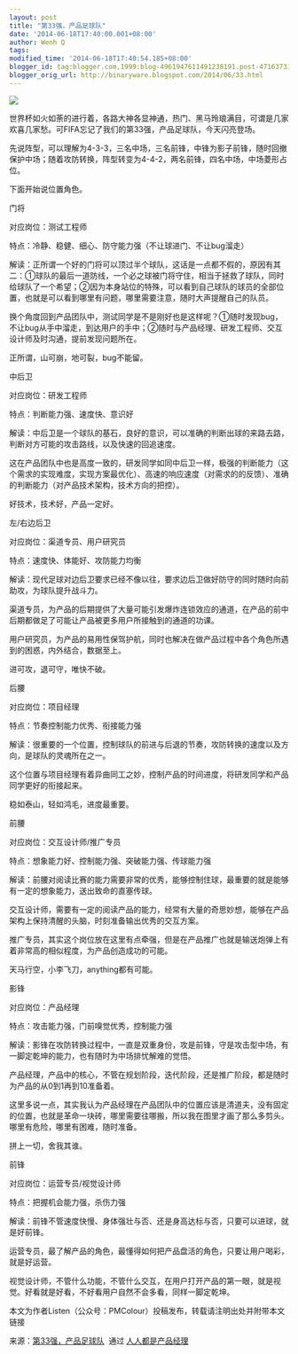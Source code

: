 ```yaml
---
layout: post
title: "第33强，产品足球队"
date: '2014-06-18T17:40:00.001+08:00'
author: Wenh Q
tags:
modified_time: '2014-06-18T17:40:54.185+08:00'
blogger_id: tag:blogger.com,1999:blog-4961947611491238191.post-4716373125426438899
blogger_orig_url: http://binaryware.blogspot.com/2014/06/33.html
--- 
```



![](https://images-blogger-opensocial.googleusercontent.com/gadgets/proxy?url=http%3A%2F%2Fimage.woshipm.com%2Fwp-files%2F2014%2F06%2F8e2a757711d2de2a24475fadd8e91be8.jpg&container=blogger&gadget=a&rewriteMime=image%2F*)

世界杯如火如荼的进行着，各路大神各显神通，热门、黑马玲琅满目，可谓是几家欢喜几家愁。可FIFA忘记了我们的第33强，产品足球队，今天闪亮登场。

先说阵型，可以理解为4-3-3，三名中场，三名前锋，中锋为影子前锋，随时回撤保护中场；随着攻防转换，阵型转变为4-4-2，两名前锋，四名中场，中场菱形占位。

下面开始说位置角色。

门将

对应岗位：测试工程师

特点：冷静、稳健、细心、防守能力强（不让球进门、不让bug溜走）

解读：正所谓一个好的门将可以顶过半个球队，这话是一点都不假的，原因有其二：①球队的最后一道防线，一个必之球被门将守住，相当于拯救了球队，同时给球队了一个希望；②因为本身站位的特殊，可以看到自己球队的球员的全部位置，也就是可以看到哪里有问题，哪里需要注意，随时大声提醒自己的队员。

换个角度回到产品团队中，测试同学是不是刚好也是这样呢？①随时发现bug，不让bug从手中溜走，到达用户的手中；②随时与产品经理、研发工程师、交互设计师及时沟通，提前发现问题所在。

正所谓，山可崩，地可裂，bug不能留。

中后卫

对应岗位：研发工程师

特点：判断能力强、速度快、意识好

解读：中后卫是一个球队的基石，良好的意识，可以准确的判断出球的来路去路，判断对方可能的攻击路线，以及快速的回追速度。

这在产品团队中也是高度一致的，研发同学如同中后卫一样，极强的判断能力（这个需求的实现难度，实现方案最优化）、高速的响应速度（对需求的的反馈）、准确的判断能力（对产品技术架构，技术方向的把控）。

好技术，技术好，产品一定好。

左/右边后卫

对应岗位：渠道专员、用户研究员

特点：速度快、体能好、攻防能力均衡

解读：现代足球对边后卫要求已经不像以往，要求边后卫做好防守的同时随时向前助攻，为球队提升战斗力。

渠道专员，为产品的后期提供了大量可能引发爆炸连锁效应的通道，在产品的前中后期都做足了可能让产品被更多用户所接触到的通道的功课。

用户研究员，为产品的易用性保驾护航，同时也解决在做产品过程中各个角色所遇到的困惑，内外结合，数据至上。

进可攻，退可守，唯快不破。

后腰

对应岗位：项目经理

特点：节奏控制能力优秀、衔接能力强

解读：很重要的一个位置，控制球队的前进与后退的节奏，攻防转换的速度以及方向，是球队的灵魂所在之一。

这个位置与项目经理有着异曲同工之妙，控制产品的时间进度，将研发同学和产品同学更好的衔接起来。

稳如泰山，轻如鸿毛，进度最重要。

前腰

对应岗位：交互设计师/推广专员

特点：想象能力好、控制能力强、突破能力强、传球能力强

解读：前腰对阅读比赛的能力需要非常的优秀，能够控制住球，最重要的就是能够有一定的想象能力，送出致命的直塞传球。

交互设计师，需要有一定的阅读产品的能力，经常有大量的奇思妙想，能够在产品架构上保持清醒的头脑，时刻准备输出优秀的交互方案。

推广专员，其实这个岗位放在这里有点牵强，但是在产品推广也就是输送炮弹上有着非常高的相似程度，为产品创造成功的可能。

天马行空，小李飞刀，anything都有可能。

影锋

对应岗位：产品经理

特点：攻击能力强，门前嗅觉优秀，控制能力强

解读：影锋在攻防转换过程中，一直是双重身份，攻是前锋，守是攻击型中场，有一脚定乾坤的能力，也有随时为中场排忧解难的觉悟。

产品经理，产品中的核心，不管在规划阶段，迭代阶段，还是推广阶段，都是随时为产品的从0到1再到10准备着。

这里多说一点，其实我认为产品经理在产品团队中的位置应该是清道夫，没有固定的位置，也就是革命一块砖，哪里需要往哪搬，所以我在图里才画了那么多剪头。哪里有危险，哪里有困难，随时准备。

拼上一切，舍我其谁。

前锋

对应岗位：运营专员/视觉设计师

特点：把握机会能力强，杀伤力强

解读：前锋不管速度快慢、身体强壮与否、还是身高达标与否，只要可以进球，就是好前锋。

运营专员，最了解产品的角色，最懂得如何把产品盘活的角色，只要让用户喝彩，就是好运营。

视觉设计师，不管什么功能，不管什么交互，在用户打开产品的第一眼，就是视觉。好看就是好看，不好看用户自然不会多看，同样一脚定乾坤。

本文为作者Listen（公众号：PMColour）投稿发布，转载请注明出处并附带本文链接

来源：[第33强，产品足球队](http://www.woshipm.com/pmd/89817.html)  通过 [人人都是产品经理](http://www.woshipm.com/)
